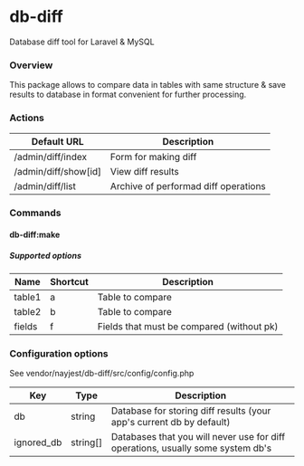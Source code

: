db-diff
=======

Database diff tool for Laravel & MySQL

### Overview

This package allows to compare data in tables with same structure & save results to database in format convenient for further processing.

### Actions

| Default URL           | Description                               |
|-----------------------|-------------------------------------------|
| /admin/diff/index     | Form for making diff                      |
| /admin/diff/show[id]  | View diff results                         |
| /admin/diff/list      | Archive of performad diff operations      | 

### Commands

#### db-diff:make

##### Supported options

| Name                 | Shortcut | Description                               |
|----------------------|----------|-------------------------------------------|
|table1                 | a       | Table to compare                          |
|table2                 | b       | Table to compare                          |
|fields                 | f       | Fields that must be compared (without pk) |

### Configuration options

See vendor/nayjest/db-diff/src/config/config.php

| Key                  | Type        |  Description                                                                    |
|----------------------|-------------|---------------------------------------------------------------------------------|
| db                   | string      | Database for storing diff results (your app's current db by default)   |
| ignored_db           | string[]    | Databases that you will never use for diff operations, usually some system db's   |
